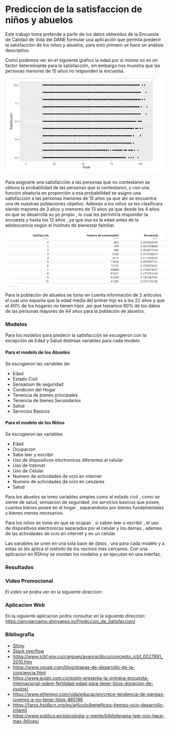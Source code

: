# Prediccion  de  la satisfaccion de niños y abuelos
Este trabajo toma pretende a partir de los datos obtenidos de la Encuesta de Calidad de Vida del DANE formular una aplicación que permita predecir la satisfacción de los niños y abuelos, para esto primero se hace un análisis descriptivo.

Como podemos ver en el siguiente grafico la edad por si misma no es un factor determinante para la satisfacción, sin embargo nos muestra que las personas menores de 15 años no responden la encuesta.

![](https://github.com/ancgarciamo/Prediccion-de-la-satisfaccion-de-ni-os-y-abuelos-/blob/main/Imagenes/Satisfaccion%20y%20edad.PNG)
 
Para asignarle una satisfacción a las personas que no contestaron se obtuvo la probabilidad de las personas que si contestaron, y con una función aleatoria en proporción a esa probabilidad se asigno una satisfacción a las personas menores de 15 años ya que ahí se encuentra una de nuestras poblaciones objetivo.
Además a los niños se les clasificara siendo mayores de 3 años y menores de 13 años ya que desde los 4 años es que se desarrolla su yo propio , lo cual les permitiría responder la encuesta y hasta los 12 años , ya que esa es la edad antes de la adolescencia según el Instituto de bienestar familiar.

![](https://github.com/ancgarciamo/Prediccion-de-la-satisfaccion-de-ni-os-y-abuelos-/blob/main/Imagenes/probabilidad.PNG)

Para la población de abuelos se tomo en cuenta información de 2 articulos el cual uno exponía que la edad media del primer hijo es a los 22 años  y que el 40% de los hogares no tienen hijos ,así que tomamos 60% de los datos de las personas mayores de 44 años para la población de abuelos.

### Modelos
Para los modelos para predecir la satisfacción se escogieron con la excepción de Edad y Salud distintas variables para cada modelo
#### Para el modelo de los Abuelos
Se escogieron las variables  de:
- Edad
- Estado Civil 
- Sensacion de seguridad
- Condicion del Hogar
- Tenencia de bienes principales
- Tenencia de bienes Secundarios
- Salud
- Servicios Básicos

#### Para el modelo de los Niños
Se escogieron las variables
- Edad
- Ocupacion
- Sabe leer y escribir
- Uso de dispositivos electronicos diferentes al celular
- Uso de Internet
- Uso de Celular
- Numero de actividades de ocio en internet
- Numero de actividades de ocio en celulares
- Salud

Para los abuelos se tomo variables simples como el estado civil , como se siente de salud, sensacion de seguridad ,los servicios basicos que posee, cuantos bienes posee en el hogar , separandolos por bienes fundamentales y bienes menos necesarios.

Para los niños se tomo en que se ocupan , si saben leer o escribir , el uso de dispositivos electronicos separados por el celular y los demas , ademas de las actividades de ocio en internet y en un celular.

Las variables se unen en una sola base de datos , una para cada modelo y a estas se les aplica el metodo de los vecinos mas cercanos.
Con una aplicacion en RShiny se montan los modelos y se ejecutan en una interfaz.
### Resultados 


### Video Promocional
El video se podra ver en la siguiente direccion:



### Aplicacion Web
En la siguiente aplicacion podra consultar en la siguiente direccion:
https://ancgarciamo.shinyapps.io/Prediccion_de_Satisfaccion/

### Bibliografia
- [Shiny](https://shiny.rstudio.com/)
- [Stack overflow](https://stackoverflow.com/)
- https://www.icbf.gov.co/cargues/avance/docs/concepto_icbf_0027891_2010.htm
- https://www.ceupe.com/blog/etapas-de-desarrollo-de-la-conciencia.html
- https://www.eugin.com.co/eugin-presenta-la-primera-encuesta-internacional-sobre-fertilidad-edad-para-tener-hijos-donacion-de-ovulos/
- https://www.eltiempo.com/vida/educacion/crece-tendencia-de-parejas-jovenes-a-no-tener-hijos-465196
- https://faros.hsjdbcn.org/es/articulo/beneficios-tiempo-ocio-desarrollo-infantil
- https://www.publico.es/psicologia-y-mente/biblioterapia-leer-nos-hace-mas-felices/
